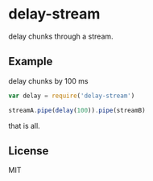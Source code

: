 # delay-stream

delay chunks through a stream.

## Example

delay chunks by 100 ms

``` js
var delay = require('delay-stream')

streamA.pipe(delay(100)).pipe(streamB)
```

that is all.

## License

MIT
